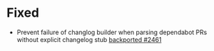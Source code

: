 # Fixed
- Prevent failure of changlog builder when parsing dependabot PRs without explicit changelog stub
  [backported #2461](https://github.com/nextcloud/cookbook/pull/2461)

